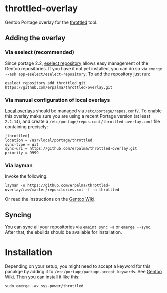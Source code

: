 # throttled-overlay

Gentoo Portage overlay for the [throttled](https://github.com/erpalma/throttled) tool.

## Adding the overlay

### Via eselect (recommended)

Since portage 2.2, [eselect repository](https://wiki.gentoo.org/wiki/Eselect/Repository) allows easy management of the Gentoo repositories. If you have it not yet installed, you can do so via `emerge --ask app-eselect/eselect-repository`.
To add the repository just run:

	eselect repository add throttled git https://github.com/erpalma/throttled-overlay.git

### Via manual configuration of local overlays

[Local overlays](https://wiki.gentoo.org/wiki/Overlay/Local_overlay) should be managed via `/etc/portage/repos.conf/`.
To enable this overlay make sure you are using a recent Portage version (at least `2.2.14`), and create a `/etc/portage/repos.conf/throttled-overlay.conf` file containing precisely:

```
[throttled]
location = /usr/local/portage/throttled
sync-type = git
sync-uri = https://github.com/erpalma/throttled-overlay.git
priority = 9999
```

### Via layman

Invoke the following:

	layman -o https://github.com/erpalma/throttled-overlay/raw/master/repositories.xml -f -a throttled
	
Or read the instructions on the [Gentoo Wiki](http://wiki.gentoo.org/wiki/Layman#Adding_custom_repositories).

## Syncing

You can sync all your repositories via `emaint sync -a` or  `emerge --sync`. After that, the ebuilds should be available for installation.

# Installation

Depending on your setup, you might need to accept a keyword for this pacakge by adding it to `/etc/portage/package.accept_keywords`. See [Gentoo Wiki](https://wiki.gentoo.org/wiki/Knowledge_Base:Accepting_a_keyword_for_a_single_package).
Then you can install it like this:

	sudo emerge -av sys-power/throttled
